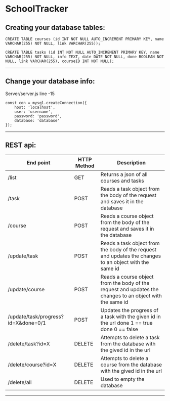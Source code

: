 # SchoolTracker

Creating your database tables:
---------------------
```
CREATE TABLE courses (id INT NOT NULL AUTO_INCREMENT PRIMARY KEY, name VARCHAR(255) NOT NULL, link VARCHAR(255));
```

```
CREATE TABLE tasks (id INT NOT NULL AUTO_INCREMENT PRIMARY KEY, name VARCHAR(255) NOT NULL, info TEXT, date DATE NOT NULL, done BOOLEAN NOT NULL, link VARCHAR(255), courseID INT NOT NULL);
```
----------------------
Change your database info:
-----------------------------------------------------------
Server/server.js line -15
```
const con = mysql.createConnection({
    host: 'localhost',
    user: 'username',
    password: 'password',
    database: 'database'
});
```
-----------------------------------------------------------
REST api:
---------------------
| End point | HTTP Method | Description |
|---|---|---|
| /list | GET | Returns a json of all courses and tasks |
| /task | POST | Reads a task object from the body of the request and saves it in the database |
| /course | POST | Reads a course object from the body of the request and saves it in the database |
| /update/task | POST | Reads a task object from the body of the request and updates the changes to an object with the same id |
| /update/course | POST | Reads a course object from the body of the request and updates the changes to an object with the same id |
| /update/task/progress?id=X&done=0/1 | POST | Updates the progress of a task with the given id in the url done 1 == true done 0 == false |
| /delete/task?id=X | DELETE | Attempts to delete a task from the database with the gived id in the url |
| /delete/course?id=X | DELETE | Attempts to delete a course from the database with the gived id in the url |
| /delete/all | DELETE | Used to empty the database |

-----------------------------------------------------------





